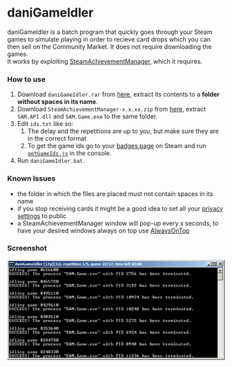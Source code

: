 # daniGameIdler
daniGameIdler is a batch program that quickly goes through your Steam games to simulate playing in order to recieve card drops which you can then sell on the Community Market. It does not require downloading the games.  
It works by exploiting [SteamAchievementManager](https://github.com/gibbed/SteamAchievementManager), which it requires. 

### How to use
1. Download `daniGameIdler.rar` from [here](https://github.com/daniel-barbu/daniGameIdler/releases/latest), extract its contents to a **folder without spaces in its name**. 
2. Download `SteamAchievementManager-x.x.xx.zip` from [here](https://github.com/gibbed/SteamAchievementManager/releases/latest), extract `SAM.API.dll` and `SAM.Game.exe` to the same folder.
3. Edit `ids.txt` like so:
   1. The delay and the repetitions are up to you, but make sure they are in the correct format
   2. To get the game ids go to your [badges page](https://steamcommunity.com/id/<YOUR-ID>/badges/) on Steam and run [`getGameIds.js`](https://github.com/daniel-barbu/daniGameIdler/raw/master/getGameIds.js) in the console.
4. Run `daniGameIdler.bat`.

### Known Issues
* the folder in which the files are placed must not contain spaces in its name
* if you stop receiving cards it might be a good idea to set all your [privacy settings](https://steamcommunity.com/id/me/edit/settings) to public
* a SteamAchievementManager window will pop-up every x seconds, to have your desired windows always on top use [AlwaysOnTop](https://github.com/daniel-barbu/AlwaysOnTop)

### Screenshot
![screenshot.png did not load correctly](/screenshot.png)
